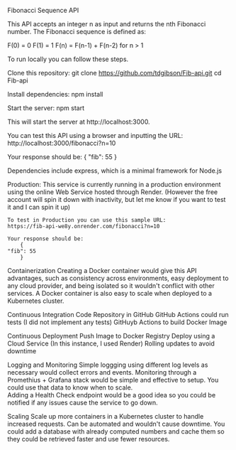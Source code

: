 Fibonacci Sequence API

This API accepts an integer n as input and returns the nth Fibonacci number. The Fibonacci sequence is defined as:

F(0) = 0
F(1) = 1
F(n) = F(n-1) + F(n-2) for n > 1

To run locally you can follow these steps.

Clone this repository:
    git clone https://github.com/tdgibson/Fib-api.git
    cd Fib-api

Install dependencies:
    npm install

Start the server:
    npm start

This will start the server at http://localhost:3000.

You can test this API using a browser and inputting the URL:
    http://localhost:3000/fibonacci?n=10

Your response should be:
    {
  "fib": 55
}

Dependencies include express, which is a minimal framework for Node.js


Production:
    This service is currently running in a production environment using the online Web Service hosted through Render. (However the free account will spin it down with inactivity, but let me know if you want to test it and I can spin it up)

    To test in Production you can use this sample URL:
    https://fib-api-we8y.onrender.com/fibonacci?n=10
    
    Your response should be:
        {
    "fib": 55
        }

Containerization
    Creating a Docker container would give this API advantages, such as consistency across environments, easy deployment to any cloud provider, and being isolated so it wouldn't conflict with other services.
    A Docker container is also easy to scale when deployed to a Kubernetes cluster.

Continuous Integration
    Code Repository in GitHub
    GitHub Actions could run tests (I did not implement any tests)
    GitHuyb Actions to build Docker Image

Continuous Deployment
    Push Image to Docker Registry
    Deploy using a Cloud Service (In this instance, I used Render)
    Rolling updates to avoid downtime

Logging and Monitoring
    Simple loggging using different log levels as necessary would collect errors and events.
    Monitoring through a Promethius + Grafana stack would be simple and effective to setup.  You could use that data to know when to scale.  
    Adding a Health Check endpoint would be a good idea so you could be notified if any issues cause the service to go down.

Scaling
    Scale up more containers in a Kubernetes cluster to handle increased requests.  Can be automated and wouldn't cause downtime.
    You could add a database with already computed numbers and cache them so they could be retrieved faster and use fewer resources.
